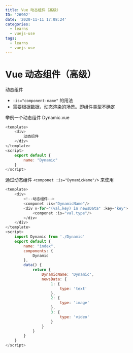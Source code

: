 ```yaml
---
title: Vue 动态组件（高级）
ID: '26902'
date: '2020-11-11 17:08:24'
categories:
  - learns
  - vuejs-use
tags:
  - learns
  - vuejs-use
---
```


# Vue 动态组件（高级）

动态组件

- `:is="component-name"` 的用法
- 需要根据数据，动态渲染的场景。即组件类型不确定

举例一个动态组件 Dynamic.vue

``` js 
<template>
    <div>
        动态组件
    </div>
</template>
<script>
    export default {
        name: "Dynamic"
    }
</script> 
```

通过动态组件 `<componet :is="DynamicName"/>` 来使用

``` js 
<template>
    <div>
        <!--动态组件-->
        <componet :is="DynamicName"/>
        <div v-for="(val,key) in newsData" :key="key">
            <componet :is="val.type"/>
        </div>
    </div>
</template>
<script>
    import Dynamic from './Dynamic'
    export default {
        name: "index",
        components: {
            Dynamic
        },
        data() {
            return {
                DynamicName: 'Dynamic',
                newsData: {
                    1: {
                        type: 'text'
                    },
                    2: {
                        type: 'image'
                    },
                    3: {
                        type: 'video'
                    }
                }
            }
        }
    }
</script> 
```
 
 
 
